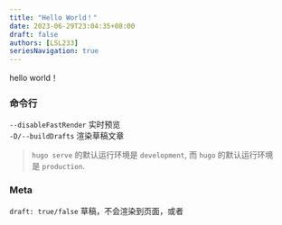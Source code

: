```yaml
---
title: "Hello World！"
date: 2023-06-29T23:04:35+08:00
draft: false
authors: [LSL233]
seriesNavigation: true
---
```

hello world！

### 命令行
`--disableFastRender` 实时预览<br/>
`-D/--buildDrafts` 渲染草稿文章
> `hugo serve` 的默认运行环境是 `development`, 而 `hugo` 的默认运行环境是 `production`.


### Meta
`draft: true/false` 草稿，不会渲染到页面，或者  
